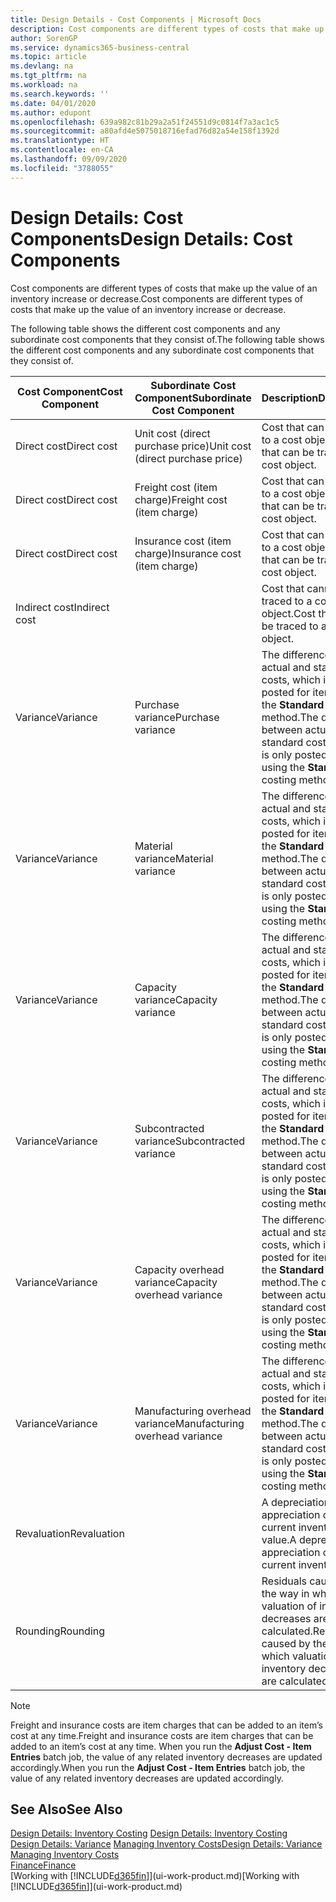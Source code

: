 ```yaml
---
title: Design Details - Cost Components | Microsoft Docs
description: Cost components are different types of costs that make up the value of an inventory increase or decrease.
author: SorenGP
ms.service: dynamics365-business-central
ms.topic: article
ms.devlang: na
ms.tgt_pltfrm: na
ms.workload: na
ms.search.keywords: ''
ms.date: 04/01/2020
ms.author: edupont
ms.openlocfilehash: 639a982c81b29a2a51f24551d9c0814f7a3ac1c5
ms.sourcegitcommit: a80afd4e5075018716efad76d82a54e158f1392d
ms.translationtype: HT
ms.contentlocale: en-CA
ms.lasthandoff: 09/09/2020
ms.locfileid: "3788055"
---
```

# <a name="design-details-cost-components"></a><span data-ttu-id="aa7b5-103">Design Details: Cost Components</span><span class="sxs-lookup"><span data-stu-id="aa7b5-103">Design Details: Cost Components</span></span>
<span data-ttu-id="aa7b5-104">Cost components are different types of costs that make up the value of an inventory increase or decrease.</span><span class="sxs-lookup"><span data-stu-id="aa7b5-104">Cost components are different types of costs that make up the value of an inventory increase or decrease.</span></span>  

 <span data-ttu-id="aa7b5-105">The following table shows the different cost components and any subordinate cost components that they consist of.</span><span class="sxs-lookup"><span data-stu-id="aa7b5-105">The following table shows the different cost components and any subordinate cost components that they consist of.</span></span>  

|<span data-ttu-id="aa7b5-106">Cost Component</span><span class="sxs-lookup"><span data-stu-id="aa7b5-106">Cost Component</span></span>|<span data-ttu-id="aa7b5-107">Subordinate Cost Component</span><span class="sxs-lookup"><span data-stu-id="aa7b5-107">Subordinate Cost Component</span></span>|<span data-ttu-id="aa7b5-108">Description</span><span class="sxs-lookup"><span data-stu-id="aa7b5-108">Description</span></span>|  
|--------------------|--------------------------------|---------------------------------------|  
|<span data-ttu-id="aa7b5-109">Direct cost</span><span class="sxs-lookup"><span data-stu-id="aa7b5-109">Direct cost</span></span>|<span data-ttu-id="aa7b5-110">Unit cost (direct purchase price)</span><span class="sxs-lookup"><span data-stu-id="aa7b5-110">Unit cost (direct purchase price)</span></span>|<span data-ttu-id="aa7b5-111">Cost that can be traced to a cost object.</span><span class="sxs-lookup"><span data-stu-id="aa7b5-111">Cost that can be traced to a cost object.</span></span>|  
|<span data-ttu-id="aa7b5-112">Direct cost</span><span class="sxs-lookup"><span data-stu-id="aa7b5-112">Direct cost</span></span>|<span data-ttu-id="aa7b5-113">Freight cost (item charge)</span><span class="sxs-lookup"><span data-stu-id="aa7b5-113">Freight cost (item charge)</span></span>|<span data-ttu-id="aa7b5-114">Cost that can be traced to a cost object.</span><span class="sxs-lookup"><span data-stu-id="aa7b5-114">Cost that can be traced to a cost object.</span></span>|  
|<span data-ttu-id="aa7b5-115">Direct cost</span><span class="sxs-lookup"><span data-stu-id="aa7b5-115">Direct cost</span></span>|<span data-ttu-id="aa7b5-116">Insurance cost (item charge)</span><span class="sxs-lookup"><span data-stu-id="aa7b5-116">Insurance cost (item charge)</span></span>|<span data-ttu-id="aa7b5-117">Cost that can be traced to a cost object.</span><span class="sxs-lookup"><span data-stu-id="aa7b5-117">Cost that can be traced to a cost object.</span></span>|  
|<span data-ttu-id="aa7b5-118">Indirect cost</span><span class="sxs-lookup"><span data-stu-id="aa7b5-118">Indirect cost</span></span>||<span data-ttu-id="aa7b5-119">Cost that cannot be traced to a cost object.</span><span class="sxs-lookup"><span data-stu-id="aa7b5-119">Cost that cannot be traced to a cost object.</span></span>|  
|<span data-ttu-id="aa7b5-120">Variance</span><span class="sxs-lookup"><span data-stu-id="aa7b5-120">Variance</span></span>|<span data-ttu-id="aa7b5-121">Purchase variance</span><span class="sxs-lookup"><span data-stu-id="aa7b5-121">Purchase variance</span></span>|<span data-ttu-id="aa7b5-122">The difference between actual and standard costs, which is only posted for items using the **Standard** costing method.</span><span class="sxs-lookup"><span data-stu-id="aa7b5-122">The difference between actual and standard costs, which is only posted for items using the **Standard** costing method.</span></span>|  
|<span data-ttu-id="aa7b5-123">Variance</span><span class="sxs-lookup"><span data-stu-id="aa7b5-123">Variance</span></span>|<span data-ttu-id="aa7b5-124">Material variance</span><span class="sxs-lookup"><span data-stu-id="aa7b5-124">Material variance</span></span>|<span data-ttu-id="aa7b5-125">The difference between actual and standard costs, which is only posted for items using the **Standard** costing method.</span><span class="sxs-lookup"><span data-stu-id="aa7b5-125">The difference between actual and standard costs, which is only posted for items using the **Standard** costing method.</span></span>|  
|<span data-ttu-id="aa7b5-126">Variance</span><span class="sxs-lookup"><span data-stu-id="aa7b5-126">Variance</span></span>|<span data-ttu-id="aa7b5-127">Capacity variance</span><span class="sxs-lookup"><span data-stu-id="aa7b5-127">Capacity variance</span></span>|<span data-ttu-id="aa7b5-128">The difference between actual and standard costs, which is only posted for items using the **Standard** costing method.</span><span class="sxs-lookup"><span data-stu-id="aa7b5-128">The difference between actual and standard costs, which is only posted for items using the **Standard** costing method.</span></span>|  
|<span data-ttu-id="aa7b5-129">Variance</span><span class="sxs-lookup"><span data-stu-id="aa7b5-129">Variance</span></span>|<span data-ttu-id="aa7b5-130">Subcontracted variance</span><span class="sxs-lookup"><span data-stu-id="aa7b5-130">Subcontracted variance</span></span>|<span data-ttu-id="aa7b5-131">The difference between actual and standard costs, which is only posted for items using the **Standard** costing method.</span><span class="sxs-lookup"><span data-stu-id="aa7b5-131">The difference between actual and standard costs, which is only posted for items using the **Standard** costing method.</span></span>|  
|<span data-ttu-id="aa7b5-132">Variance</span><span class="sxs-lookup"><span data-stu-id="aa7b5-132">Variance</span></span>|<span data-ttu-id="aa7b5-133">Capacity overhead variance</span><span class="sxs-lookup"><span data-stu-id="aa7b5-133">Capacity overhead variance</span></span>|<span data-ttu-id="aa7b5-134">The difference between actual and standard costs, which is only posted for items using the **Standard** costing method.</span><span class="sxs-lookup"><span data-stu-id="aa7b5-134">The difference between actual and standard costs, which is only posted for items using the **Standard** costing method.</span></span>|  
|<span data-ttu-id="aa7b5-135">Variance</span><span class="sxs-lookup"><span data-stu-id="aa7b5-135">Variance</span></span>|<span data-ttu-id="aa7b5-136">Manufacturing overhead variance</span><span class="sxs-lookup"><span data-stu-id="aa7b5-136">Manufacturing overhead variance</span></span>|<span data-ttu-id="aa7b5-137">The difference between actual and standard costs, which is only posted for items using the **Standard** costing method.</span><span class="sxs-lookup"><span data-stu-id="aa7b5-137">The difference between actual and standard costs, which is only posted for items using the **Standard** costing method.</span></span>|  
|<span data-ttu-id="aa7b5-138">Revaluation</span><span class="sxs-lookup"><span data-stu-id="aa7b5-138">Revaluation</span></span>||<span data-ttu-id="aa7b5-139">A depreciation or appreciation of the current inventory value.</span><span class="sxs-lookup"><span data-stu-id="aa7b5-139">A depreciation or appreciation of the current inventory value.</span></span>|  
|<span data-ttu-id="aa7b5-140">Rounding</span><span class="sxs-lookup"><span data-stu-id="aa7b5-140">Rounding</span></span>||<span data-ttu-id="aa7b5-141">Residuals caused by the way in which valuation of inventory decreases are calculated.</span><span class="sxs-lookup"><span data-stu-id="aa7b5-141">Residuals caused by the way in which valuation of inventory decreases are calculated.</span></span>|  

> [!NOTE]  
>  <span data-ttu-id="aa7b5-142">Freight and insurance costs are item charges that can be added to an item’s cost at any time.</span><span class="sxs-lookup"><span data-stu-id="aa7b5-142">Freight and insurance costs are item charges that can be added to an item’s cost at any time.</span></span> <span data-ttu-id="aa7b5-143">When you run the **Adjust Cost - Item Entries** batch job, the value of any related inventory decreases are updated accordingly.</span><span class="sxs-lookup"><span data-stu-id="aa7b5-143">When you run the **Adjust Cost - Item Entries** batch job, the value of any related inventory decreases are updated accordingly.</span></span>  

## <a name="see-also"></a><span data-ttu-id="aa7b5-144">See Also</span><span class="sxs-lookup"><span data-stu-id="aa7b5-144">See Also</span></span>  
 <span data-ttu-id="aa7b5-145">[Design Details: Inventory Costing](design-details-inventory-costing.md) </span><span class="sxs-lookup"><span data-stu-id="aa7b5-145">[Design Details: Inventory Costing](design-details-inventory-costing.md) </span></span>  
 <span data-ttu-id="aa7b5-146">[Design Details: Variance](design-details-variance.md) [Managing Inventory Costs](finance-manage-inventory-costs.md)</span><span class="sxs-lookup"><span data-stu-id="aa7b5-146">[Design Details: Variance](design-details-variance.md) [Managing Inventory Costs](finance-manage-inventory-costs.md)</span></span>  
 [<span data-ttu-id="aa7b5-147">Finance</span><span class="sxs-lookup"><span data-stu-id="aa7b5-147">Finance</span></span>](finance.md)  
 <span data-ttu-id="aa7b5-148">[Working with [!INCLUDE[d365fin](includes/d365fin_md.md)]](ui-work-product.md)</span><span class="sxs-lookup"><span data-stu-id="aa7b5-148">[Working with [!INCLUDE[d365fin](includes/d365fin_md.md)]](ui-work-product.md)</span></span>  
